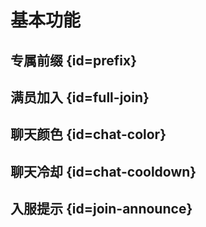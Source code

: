 # 基本功能

## 专属前缀 {id=prefix}

## 满员加入 {id=full-join}

## 聊天颜色 {id=chat-color}

## 聊天冷却 {id=chat-cooldown}

## 入服提示 {id=join-announce}